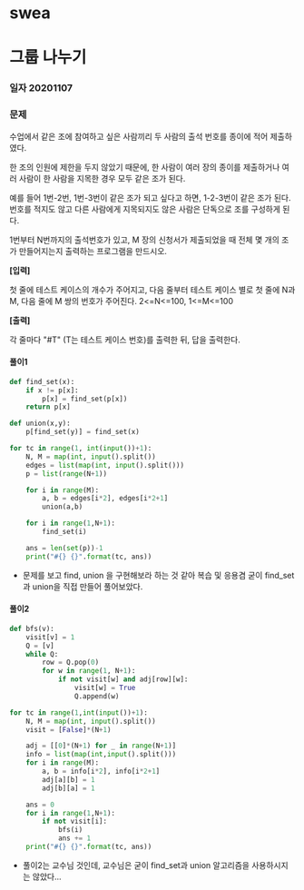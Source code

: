 # swea

# 그룹 나누기

### 일자 20201107

### 문제

수업에서 같은 조에 참여하고 싶은 사람끼리 두 사람의 출석 번호를 종이에 적어 제출하였다.

한 조의 인원에 제한을 두지 않았기 때문에, 한 사람이 여러 장의 종이를 제출하거나 여러 사람이 한 사람을 지목한 경우 모두 같은 조가 된다.

예를 들어 1번-2번, 1번-3번이 같은 조가 되고 싶다고 하면, 1-2-3번이 같은 조가 된다. 번호를 적지도 않고 다른 사람에게 지목되지도 않은 사람은 단독으로 조를 구성하게 된다.

1번부터 N번까지의 출석번호가 있고, M 장의 신청서가 제출되었을 때 전체 몇 개의 조가 만들어지는지 출력하는 프로그램을 만드시오.


**[입력]**

첫 줄에 테스트 케이스의 개수가 주어지고, 다음 줄부터 테스트 케이스 별로 첫 줄에 N과 M, 다음 줄에 M 쌍의 번호가 주어진다. 2<=N<=100, 1<=M<=100

**[출력]**

각 줄마다 "#T" (T는 테스트 케이스 번호)를 출력한 뒤, 답을 출력한다.

#### 풀이1

```python
def find_set(x):
    if x != p[x]:
        p[x] = find_set(p[x])
    return p[x]

def union(x,y):
    p[find_set(y)] = find_set(x)

for tc in range(1, int(input())+1):
    N, M = map(int, input().split())
    edges = list(map(int, input().split()))
    p = list(range(N+1))

    for i in range(M):
        a, b = edges[i*2], edges[i*2+1]
        union(a,b)

    for i in range(1,N+1):
        find_set(i)

    ans = len(set(p))-1
    print("#{} {}".format(tc, ans))
```

- 문제를 보고 find, union 을 구현해보라 하는 것 같아 복습 및 응용겸 굳이 find_set과 union을 직접 만들어 풀어보았다.

#### 풀이2

```python
def bfs(v):
    visit[v] = 1
    Q = [v]
    while Q:
        row = Q.pop(0)
        for w in range(1, N+1):
            if not visit[w] and adj[row][w]:
                visit[w] = True
                Q.append(w)

for tc in range(1,int(input())+1):
    N, M = map(int, input().split())
    visit = [False]*(N+1)

    adj = [[0]*(N+1) for _ in range(N+1)]
    info = list(map(int,input().split()))
    for i in range(M):
        a, b = info[i*2], info[i*2+1]
        adj[a][b] = 1
        adj[b][a] = 1

    ans = 0
    for i in range(1,N+1):
        if not visit[i]:
            bfs(i)
            ans += 1
    print("#{} {}".format(tc, ans))
```

- 풀이2는 교수님 것인데, 교수님은 굳이 find_set과 union 알고리즘을 사용하시지는 않았다...

